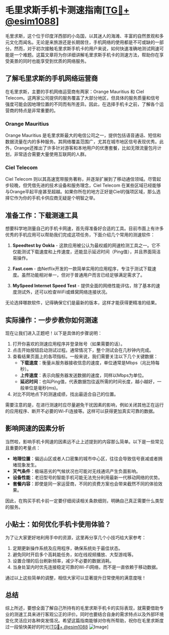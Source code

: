 # 毛里求斯手机卡测速指南[[TG💪+ @esim1088](https://t.me/s/esim1088)]

毛里求斯，这个位于印度洋西部的小岛国，以其迷人的海滩、丰富的自然景观和多元文化而闻名。无论是来旅游还是长期居住，手机网络的使用都是不可或缺的一部分。然而，对于初次接触毛里求斯手机卡的用户来说，如何快速准确地测试网速可能是一个难题。这篇文章将为你详细讲解毛里求斯手机卡的测速方法，帮助你在享受美景的同时也能享受到优质的网络服务。

## 了解毛里求斯的手机网络运营商

在毛里求斯，主要的手机网络运营商有两家：Orange Mauritius 和 Ciel Telecom。这两家公司提供的服务覆盖了大部分地区，但具体的服务质量和信号强度可能会因地理位置的不同而有所差异。因此，在选择手机卡之前，了解各个运营商的特点是非常重要的。

### Orange Mauritius

Orange Mauritius 是毛里求斯最大的电信公司之一，提供包括语音通话、短信和数据流量在内的多种服务。其网络覆盖范围广，尤其在城市地区信号表现优秀。此外，Orange还推出了许多针对游客和本地用户的优惠套餐，比如无限流量包月计划，非常适合需要大量使用互联网的人群。

### Ciel Telecom

Ciel Telecom 则以其高速宽带服务著称，并逐渐扩展到了移动通信领域。尽管起步较晚，但凭借先进的技术设备和服务理念，Ciel Telecom 在某些区域已经能够与Orange平起平座甚至超越。如果你所在的地方正好是Ciel的强项区域，那么选择它作为你的手机卡供应商无疑是个明智之举。

## 准备工作：下载测速工具

想要科学地测量自己的手机卡网速，首先得准备好合适的工具。目前市面上有许多优秀的手机应用可以帮助我们完成这项任务，下面介绍几个常用的测速软件：

1. **Speedtest by Ookla** - 这款应用被公认为最权威的网速检测工具之一。它不仅能测试下载速度和上传速度，还能显示延迟时间（Ping值），并且界面简洁易操作。
   
2. **Fast.com** - 由Netflix开发的一款简单实用的应用程序，专注于测试下载速度。虽然功能相对单一，但对于普通用户而言已经足够满足需求了。

3. **MySpeed Internet Speed Test** - 提供全面的网络性能评估，除了基本的速度测试外，还可以检查WiFi或蜂窝网络连接状况。

无论选择哪款软件，记得确保它们是最新的版本，这样才能获得更精准的结果。

## 实际操作：一步步教你如何测速

现在让我们进入正题吧！以下是具体的步骤说明：

1. 打开你喜欢的测速应用程序并登录账号（如果需要的话）。
2. 点击开始按钮启动测试过程。通常情况下，整个测试会在几秒钟内完成。
3. 查看结果页面上的各项指标。一般来说，我们需要关注以下几个关键数据：
   - **下载速度**：衡量从服务器接收信息的速度，单位通常是Mbps（兆比特每秒）。
   - **上传速度**：表示向服务器发送数据的速度，同样以Mbps为单位。
   - **延迟时间**：也叫Ping值，代表数据包往返所需的时间长度，越小越好，一般单位是毫秒(ms)。
4. 对比不同地点下的测速成绩，找出最适合自己的位置。

需要注意的是，在进行测速时应尽量避免干扰因素的影响，例如关闭其他正在运行的应用程序、断开不必要的Wi-Fi连接等。这样可以获得更加真实可靠的数据。

## 影响网速的因素分析

当然啦，影响手机卡网速的因素远不止上述提到的内容那么简单。以下是一些常见且重要的考量点：

- **地理位置**：偏远山区或者人口密集的城市中心区，往往会导致信号衰减或者拥堵现象发生。
- **天气条件**：极端恶劣的气候状况也可能对无线通讯产生负面影响。
- **设备性能**：老旧型号的智能手机可能无法充分利用最新一代移动网络的优势。
- **套餐内容**：即使是同一家运营商，不同的资费方案也会带来截然不同的体验效果。

因此，在购买手机卡前一定要仔细阅读相关条款细则，明确自己真正需要什么类型的服务。

## 小贴士：如何优化手机卡使用体验？

为了让大家更好地利用手中的资源，这里再分享几个小技巧给大家参考：

1. 定期更新操作系统及应用程序，确保系统处于最佳状态。
2. 避免同时开启多个高耗能任务，如在线视频播放、大型游戏等。
3. 设置合理的后台刷新频率，减少不必要的数据消耗。
4. 当身处室内时优先连接稳定可靠的Wi-Fi网络，而不是一直依赖于移动数据。

通过以上这些简单的调整，相信大家可以显著提升日常使用的满意度哦！

## 总结

综上所述，要想全面了解自己所持有的毛里求斯手机卡的实际表现，就需要借助专业的测速工具来进行客观公正的评价。同时也要结合自身的需求特点以及外部环境变化灵活应对各种突发情况。希望这篇指南能够对你有所帮助，祝你在毛里求斯度过一段愉快美好的时光[[TG💪+ @esim1088](https://t.me/s/esim1088) ![Image](https://i.postimg.cc/4NQfJmqS/Snipaste-2025-05-13-00-14-12.png)]